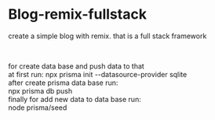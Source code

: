 # Blog-remix-fullstack
 create a simple blog with remix. that is a full stack framework


 <br />

 for create data base and push data to that <br />
 at first run: npx prisma init --datasource-provider sqlite <br/>
 after create prisma data base run: <br/>
npx prisma db push <br/>
finally for add new data to data base run: <br/>
node prisma/seed  